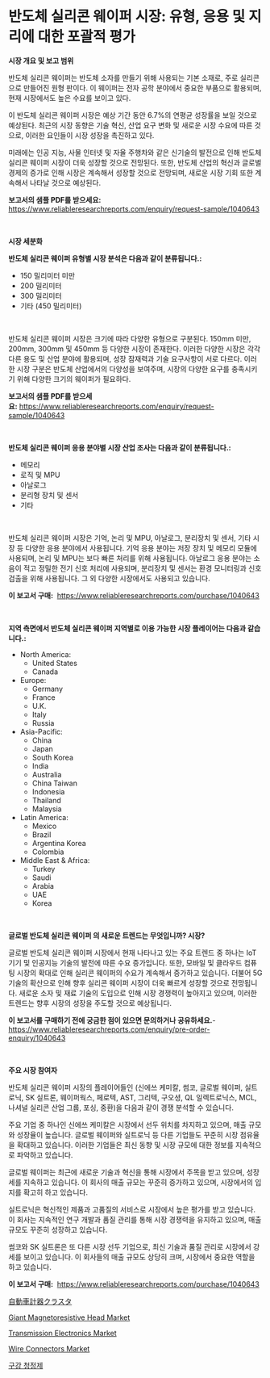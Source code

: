 <p><h1>반도체 실리콘 웨이퍼 시장: 유형, 응용 및 지리에 대한 포괄적 평가</h1></p><p><strong>시장 개요 및 보고 범위</strong></p>
<p><p>반도체 실리콘 웨이퍼는 반도체 소자를 만들기 위해 사용되는 기본 소재로, 주로 실리콘으로 만들어진 원형 판이다. 이 웨이퍼는 전자 공학 분야에서 중요한 부품으로 활용되며, 현재 시장에서도 높은 수요를 보이고 있다. </p><p>이 반도체 실리콘 웨이퍼 시장은 예상 기간 동안 6.7%의 연평균 성장률을 보일 것으로 예상된다. 최근의 시장 동향은 기술 혁신, 산업 요구 변화 및 새로운 시장 수요에 따른 것으로, 이러한 요인들이 시장 성장을 촉진하고 있다.</p><p>미래에는 인공 지능, 사물 인터넷 및 자율 주행차와 같은 신기술의 발전으로 인해 반도체 실리콘 웨이퍼 시장이 더욱 성장할 것으로 전망된다. 또한, 반도체 산업의 혁신과 글로벌 경제의 증가로 인해 시장은 계속해서 성장할 것으로 전망되며, 새로운 시장 기회 또한 계속해서 나타날 것으로 예상된다.</p></p>
<p><strong>보고서의 샘플 PDF를 받으세요:</strong> <a href="https://www.reliableresearchreports.com/enquiry/request-sample/1040643">https://www.reliableresearchreports.com/enquiry/request-sample/1040643</a></p>
<p>&nbsp;</p>
<p><strong>시장 세분화</strong></p>
<p><strong>반도체 실리콘 웨이퍼 유형별 시장 분석은 다음과 같이 분류됩니다.:</strong></p>
<p><ul><li>150 밀리미터 미만</li><li>200 밀리미터</li><li>300 밀리미터</li><li>기타 (450 밀리미터)</li></ul></p>
<p>&nbsp;</p>
<p><p>반도체 실리콘 웨이퍼 시장은 크기에 따라 다양한 유형으로 구분된다. 150mm 미만, 200mm, 300mm 및 450mm 등 다양한 시장이 존재한다. 이러한 다양한 시장은 각각 다른 용도 및 산업 분야에 활용되며, 성장 잠재력과 기술 요구사항이 서로 다르다. 이러한 시장 구분은 반도체 산업에서의 다양성을 보여주며, 시장의 다양한 요구를 충족시키기 위해 다양한 크기의 웨이퍼가 필요하다.</p></p>
<p><strong>보고서의 샘플 PDF를 받으세요:</strong>&nbsp;<a href="https://www.reliableresearchreports.com/enquiry/request-sample/1040643">https://www.reliableresearchreports.com/enquiry/request-sample/1040643</a></p>
<p>&nbsp;</p>
<p><strong> 반도체 실리콘 웨이퍼 응용 분야별 시장 산업 조사는 다음과 같이 분류됩니다.:</strong></p>
<p><ul><li>메모리</li><li>로직 및 MPU</li><li>아날로그</li><li>분리형 장치 및 센서</li><li>기타</li></ul></p>
<p>&nbsp;</p>
<p><p>반도체 실리콘 웨이퍼 시장은 기억, 논리 및 MPU, 아날로그, 분리장치 및 센서, 기타 시장 등 다양한 응용 분야에서 사용됩니다. 기억 응용 분야는 저장 장치 및 메모리 모듈에 사용되며, 논리 및 MPU는 보다 빠른 처리를 위해 사용됩니다. 아날로그 응용 분야는 소음이 적고 정밀한 전기 신호 처리에 사용되며, 분리장치 및 센서는 환경 모니터링과 신호 검출을 위해 사용됩니다. 그 외 다양한 시장에서도 사용되고 있습니다.</p></p>
<p><strong>이 보고서 구매:</strong>&nbsp; <a href="https://www.reliableresearchreports.com/purchase/1040643">https://www.reliableresearchreports.com/purchase/1040643</a></p>
<p>&nbsp;</p>
<p><strong>지역 측면에서 반도체 실리콘 웨이퍼 지역별로 이용 가능한 시장 플레이어는 다음과 같습니다.:</strong></p>
<p><ul>
    <li>
        North America:
        <ul>
            <li>United States</li>
            <li>Canada</li>
        </ul>
    </li>
    <li>
        Europe:
        <ul>
            <li>Germany</li>
            <li>France</li>
            <li>U.K.</li>
            <li>Italy</li>
            <li>Russia</li>
        </ul>
    </li>
    <li>
        Asia-Pacific:
        <ul>
            <li>China</li>
            <li>Japan</li>
            <li>South Korea</li>
            <li>India</li>
            <li>Australia</li>
            <li>China Taiwan</li>
            <li>Indonesia</li>
            <li>Thailand</li>
            <li>Malaysia</li>
        </ul>
    </li>
    <li>
        Latin America:
        <ul>
            <li>Mexico</li>
            <li>Brazil</li>
            <li>Argentina Korea</li>
            <li>Colombia</li>
        </ul>
    </li>
    <li>
        Middle East & Africa:
        <ul>
            <li>Turkey</li>
            <li>Saudi</li>
            <li>Arabia</li>
            <li>UAE</li>
            <li>Korea</li>
        </ul>
    </li>
    </ul></p>
<p>&nbsp;</p>
<p><strong>글로벌 반도체 실리콘 웨이퍼 의 새로운 트렌드는 무엇입니까? 시장?</strong></p>
<p><p>글로벌 반도체 실리콘 웨이퍼 시장에서 현재 나타나고 있는 주요 트렌드 중 하나는 IoT 기기 및 인공지능 기술의 발전에 따른 수요 증가입니다. 또한, 모바일 및 클라우드 컴퓨팅 시장의 확대로 인해 실리콘 웨이퍼의 수요가 계속해서 증가하고 있습니다. 더불어 5G 기술의 확산으로 인해 향후 실리콘 웨이퍼 시장이 더욱 빠르게 성장할 것으로 전망됩니다. 새로운 소자 및 재료 기술의 도입으로 인해 시장 경쟁력이 높아지고 있으며, 이러한 트렌드는 향후 시장의 성장을 주도할 것으로 예상됩니다.</p></p>
<p><strong>이 보고서를 구매하기 전에 궁금한 점이 있으면 문의하거나 공유하세요.</strong>- <a href="https://www.reliableresearchreports.com/enquiry/pre-order-enquiry/1040643">https://www.reliableresearchreports.com/enquiry/pre-order-enquiry/1040643</a></p>
<p>&nbsp;</p>
<p><strong>주요 시장 참여자</strong></p>
<p><p>반도체 실리콘 웨이퍼 시장의 플레이어들인 (신에쓰 케미칼, 썸코, 글로벌 웨이퍼, 실트로닉, SK 실트론, 웨이퍼웍스, 페로텍, AST, 그리텍, 구오셩, QL 일렉트로닉스, MCL, 나셔널 실리콘 산업 그룹, 포싱, 중환)을 다음과 같이 경쟁 분석할 수 있습니다. </p><p>주요 기업 중 하나인 신에쓰 케미칼은 시장에서 선두 위치를 차지하고 있으며, 매출 규모와 성장율이 높습니다. 글로벌 웨이퍼와 실트로닉 등 다른 기업들도 꾸준히 시장 점유율을 확대하고 있습니다. 이러한 기업들은 최신 동향 및 시장 규모에 대한 정보를 지속적으로 파악하고 있습니다.</p><p>글로벌 웨이퍼는 최근에 새로운 기술과 혁신을 통해 시장에서 주목을 받고 있으며, 성장세를 지속하고 있습니다. 이 회사의 매출 규모는 꾸준히 증가하고 있으며, 시장에서의 입지를 확고히 하고 있습니다.</p><p>실트로닉은 혁신적인 제품과 고품질의 서비스로 시장에서 높은 평가를 받고 있습니다. 이 회사는 지속적인 연구 개발과 품질 관리를 통해 시장 경쟁력을 유지하고 있으며, 매출 규모도 꾸준히 성장하고 있습니다.</p><p>썸코와 SK 실트론은 또 다른 시장 선두 기업으로, 최신 기술과 품질 관리로 시장에서 강세를 보이고 있습니다. 이 회사들의 매출 규모도 상당히 크며, 시장에서 중요한 역할을 하고 있습니다.</p></p>
<p><strong>이 보고서 구매:</strong>&nbsp;&nbsp;<a href="https://www.reliableresearchreports.com/purchase/1040643">https://www.reliableresearchreports.com/purchase/1040643</a></p>
<p><p><a href="https://github.com/ihabdkwlxs948/Market-Research-Report-List-1/blob/main/6699791188449.md">自動車計器クラスタ</a></p><p><a href="https://woozy-pyroraptor-a1f.notion.site/Giant-Magnetoresistive-Head-Market-Size-and-Growth-Market-Segmentation-Regional-and-Country-Breakd-9b85dab0a2704612a5fe29c4afdb97d4">Giant Magnetoresistive Head Market</a></p><p><a href="https://github.com/mabutironaldo/Market-Research-Report-List-3/blob/main/transmission-electronics-market.md">Transmission Electronics Market</a></p><p><a href="https://view.publitas.com/reportprime-1/wire-connectors-market-size-reflecting-a-forecast-till-2031-market-by-type-by-application-and-by-geography/">Wire Connectors Market</a></p><p><a href="https://github.com/hxzi07639916/Market-Research-Report-List-1/blob/main/5206777188294.md">구강 청정제</a></p></p>
